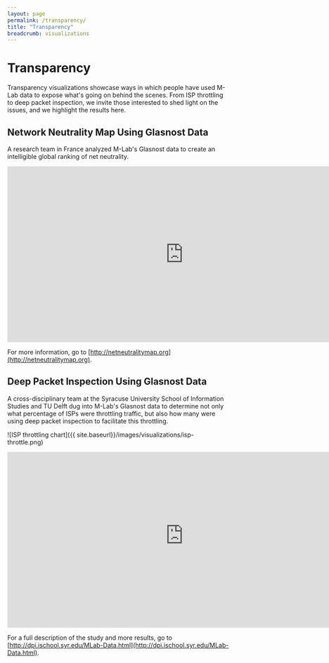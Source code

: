 ```yaml
---
layout: page
permalink: /transparency/
title: "Transparency"
breadcrumb: visualizations
---
```


# Transparency

Transparency visualizations showcase ways in which people have used M-Lab data to expose what's going on behind the scenes. From ISP throttling to deep packet inspection, we invite those interested to shed light on the issues, and we highlight the results here.

## Network Neutrality Map Using Glasnost Data

A research team in France analyzed M-Lab's Glasnost data to create an intelligible global ranking of net neutrality.

<p><iframe class="customIframe" style="font-size: 11px; line-height: 24px;" src="http://netneutralitymap.org/#" name="customIframe_0" width="800" height="400" frameborder="0" marginwidth="800" marginheight="400"></iframe></p>

For more information, go to [http://netneutralitymap.org](http://netneutralitymap.org).

## Deep Packet Inspection Using Glasnost Data

A cross-disciplinary team at the Syracuse University School of Information Studies and TU Delft dug into M-Lab's Glasnost data to determine not only what percentage of ISPs were throttling traffic, but also how many were using deep packet inspection to facilitate this throttling.

![ISP throttling chart]({{ site.baseurl}}/images/visualizations/isp-throttle.png)

<p><iframe class="customIframe" src="https://oj0ijfii34kccq3ioto7mdspc7r2s7o9-ss-opensocial.googleusercontent.com/gadgets/ifr?up_title=US-ISP+%25+OF+POSITIVE&amp;up_initialstate=%7B%22orderedByY%22:false,%22iconType%22:%22VBAR%22,%22xZoomedIn%22:false,%22showTrails%22:false,%22yZoomedIn%22:false,%22xZoomedDataMin%22:0,%22yLambda%22:1,%22xAxisOption%22:%222%22,%22yZoomedDataMax%22:0.7000000000000001,%22uniColorForNonSelected%22:false,%22playDuration%22:15000,%22yZoomedDataMin%22:0,%22time%22:%222008-04-01%22,%22dimensions%22:%7B%22iconDimensions%22:%5B%22dim0%22%5D%7D,%22colorOption%22:%22_UNIQUE_COLOR%22,%22duration%22:%7B%22timeUnit%22:%22Q%22,%22multiplier%22:1%7D,%22iconKeySettings%22:%5B%5D,%22sizeOption%22:%22_UNISIZE%22,%22xZoomedDataMax%22:13,%22xLambda%22:1,%22orderedByX%22:true,%22nonSelectedAlpha%22:0.4,%22yAxisOption%22:%222%22%7D&amp;up__table_query_url=https://docs.google.com/spreadsheet/tq?range%3D1%253A105%26gid%3D0%26key%3D0Ap0t5QFGv6cZdFBFdU1DNk16ei05X282WFByV1Q1Qnc%26pub%3D1&amp;url=http://www.google.com/ig/modules/motionchart.xml&amp;spreadsheets=spreadsheets&amp;parent=http://www.google.com" name="customIframe_0" width="800" height="400" frameborder="0" marginwidth="800" marginheight="400"></iframe></p>

For a full description of the study and more results, go to [http://dpi.ischool.syr.edu/MLab-Data.html](http://dpi.ischool.syr.edu/MLab-Data.html).